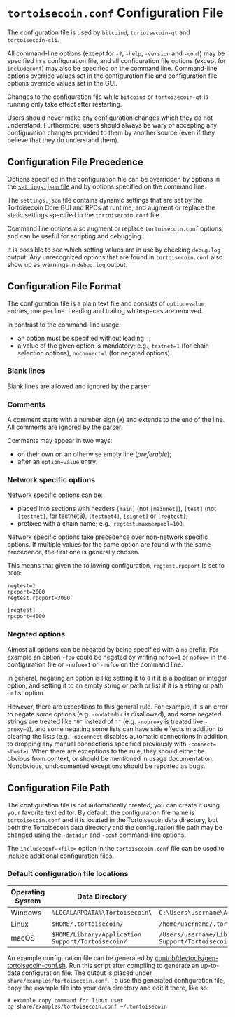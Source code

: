# `tortoisecoin.conf` Configuration File

The configuration file is used by `bitcoind`, `tortoisecoin-qt` and `tortoisecoin-cli`.

All command-line options (except for `-?`, `-help`, `-version` and `-conf`) may be specified in a configuration file, and all configuration file options (except for `includeconf`) may also be specified on the command line. Command-line options override values set in the configuration file and configuration file options override values set in the GUI.

Changes to the configuration file while `bitcoind` or `tortoisecoin-qt` is running only take effect after restarting.

Users should never make any configuration changes which they do not understand. Furthermore, users should always be wary of accepting any configuration changes provided to them by another source (even if they believe that they do understand them).

## Configuration File Precedence

Options specified in the configuration file can be overridden by options in the [`settings.json` file](files.md) and by options specified on the command line.

The `settings.json` file contains dynamic settings that are set by the Tortoisecoin Core GUI and RPCs at runtime, and augment or replace the static settings specified in the `tortoisecoin.conf` file.

Command line options also augment or replace `tortoisecoin.conf` options, and can be useful for scripting and debugging.

It is possible to see which setting values are in use by checking `debug.log` output. Any unrecognized options that are found in `tortoisecoin.conf` also show up as warnings in `debug.log` output.

## Configuration File Format

The configuration file is a plain text file and consists of `option=value` entries, one per line. Leading and trailing whitespaces are removed.

In contrast to the command-line usage:
- an option must be specified without leading `-`;
- a value of the given option is mandatory; e.g., `testnet=1` (for chain selection options), `noconnect=1` (for negated options).

### Blank lines

Blank lines are allowed and ignored by the parser.

### Comments

A comment starts with a number sign (`#`) and extends to the end of the line. All comments are ignored by the parser.

Comments may appear in two ways:
- on their own on an otherwise empty line (_preferable_);
- after an `option=value` entry.

### Network specific options

Network specific options can be:
- placed into sections with headers `[main]` (not `[mainnet]`), `[test]` (not `[testnet]`, for testnet3), `[testnet4]`, `[signet]` or `[regtest]`;
- prefixed with a chain name; e.g., `regtest.maxmempool=100`.

Network specific options take precedence over non-network specific options.
If multiple values for the same option are found with the same precedence, the
first one is generally chosen.

This means that given the following configuration, `regtest.rpcport` is set to `3000`:

```
regtest=1
rpcport=2000
regtest.rpcport=3000

[regtest]
rpcport=4000
```

### Negated options

Almost all options can be negated by being specified with a `no` prefix. For example an option `-foo` could be negated by writing `nofoo=1` or `nofoo=` in the configuration file or `-nofoo=1` or `-nofoo` on the command line.

In general, negating an option is like setting it to `0` if it is a boolean or integer option, and setting it to an empty string or path or list if it is a string or path or list option.

However, there are exceptions to this general rule. For example, it is an error to negate some options (e.g. `-nodatadir` is disallowed), and some negated strings are treated like `"0"` instead of `""` (e.g. `-noproxy` is treated like `-proxy=0`), and some negating some lists can have side effects in addition to clearing the lists (e.g. `-noconnect` disables automatic connections in addition to dropping any manual connections specified previously with `-connect=<host>`). When there are exceptions to the rule, they should either be obvious from context, or should be mentioned in usage documentation. Nonobvious, undocumented exceptions should be reported as bugs.

## Configuration File Path

The configuration file is not automatically created; you can create it using your favorite text editor. By default, the configuration file name is `tortoisecoin.conf` and it is located in the Tortoisecoin data directory, but both the Tortoisecoin data directory and the configuration file path may be changed using the `-datadir` and `-conf` command-line options.

The `includeconf=<file>` option in the `tortoisecoin.conf` file can be used to include additional configuration files.

### Default configuration file locations

Operating System | Data Directory | Example Path
-- | -- | --
Windows | `%LOCALAPPDATA%\Tortoisecoin\` | `C:\Users\username\AppData\Local\Tortoisecoin\tortoisecoin.conf`
Linux | `$HOME/.tortoisecoin/` | `/home/username/.tortoisecoin/tortoisecoin.conf`
macOS | `$HOME/Library/Application Support/Tortoisecoin/` | `/Users/username/Library/Application Support/Tortoisecoin/tortoisecoin.conf`

An example configuration file can be generated by [contrib/devtools/gen-tortoisecoin-conf.sh](../contrib/devtools/gen-tortoisecoin-conf.sh).
Run this script after compiling to generate an up-to-date configuration file.
The output is placed under `share/examples/tortoisecoin.conf`.
To use the generated configuration file, copy the example file into your data directory and edit it there, like so:

```
# example copy command for linux user
cp share/examples/tortoisecoin.conf ~/.tortoisecoin
```

